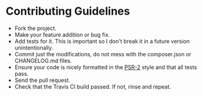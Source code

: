 # Contributing Guidelines

* Fork the project.
* Make your feature addition or bug fix.
* Add tests for it. This is important so I don't break it in a future version unintentionally.
* Commit just the modifications, do not mess with the composer.json or CHANGELOG.md files.
* Ensure your code is nicely formatted in the [PSR-2](https://github.com/php-fig/fig-standards/blob/master/accepted/PSR-2-coding-style-guide.md)
  style and that all tests pass.
* Send the pull request.
* Check that the Travis CI build passed. If not, rinse and repeat.
